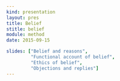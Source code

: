 ```yaml
---
kind: presentation
layout: pres
title: Belief
stitle: belief
module: method
date: 2015-09-15

slides: ["Belief and reasons",
         "Functional account of belief",
         "Ethics of belief",
         "Objections and replies"]
---
```

